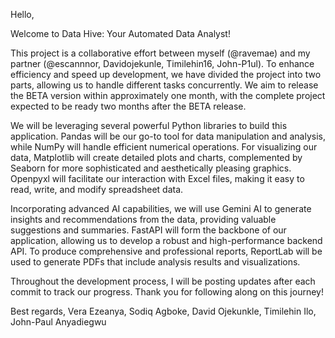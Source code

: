 Hello,

Welcome to Data Hive: Your Automated Data Analyst!

This project is a collaborative effort between myself (@ravemae) and my partner (@escannnor, Davidojekunle, Timilehin16, John-P1ul). To enhance efficiency and speed up development, we have divided the project into two parts, allowing us to handle different tasks concurrently. We aim to release the BETA version within approximately one month, with the complete project expected to be ready two months after the BETA release.

We will be leveraging several powerful Python libraries to build this application. Pandas will be our go-to tool for data manipulation and analysis, while NumPy will handle efficient numerical operations. For visualizing our data, Matplotlib will create detailed plots and charts, complemented by Seaborn for more sophisticated and aesthetically pleasing graphics. Openpyxl will facilitate our interaction with Excel files, making it easy to read, write, and modify spreadsheet data.

Incorporating advanced AI capabilities, we will use Gemini AI to generate insights and recommendations from the data, providing valuable suggestions and summaries. FastAPI will form the backbone of our application, allowing us to develop a robust and high-performance backend API. To produce comprehensive and professional reports, ReportLab will be used to generate PDFs that include analysis results and visualizations.

Throughout the development process, I will be posting updates after each commit to track our progress. Thank you for following along on this journey!

Best regards,
Vera Ezeanya, Sodiq Agboke, David Ojekunkle, Timilehin Ilo, John-Paul Anyadiegwu
